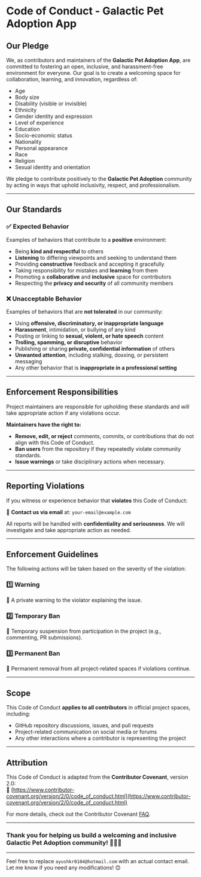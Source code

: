 
# Code of Conduct - Galactic Pet Adoption App

## Our Pledge  

We, as contributors and maintainers of the **Galactic Pet Adoption App**, are committed to fostering an open, inclusive, and harassment-free environment for everyone. Our goal is to create a welcoming space for collaboration, learning, and innovation, regardless of:  

- Age  
- Body size  
- Disability (visible or invisible)  
- Ethnicity  
- Gender identity and expression  
- Level of experience  
- Education  
- Socio-economic status  
- Nationality  
- Personal appearance  
- Race  
- Religion  
- Sexual identity and orientation  

We pledge to contribute positively to the **Galactic Pet Adoption** community by acting in ways that uphold inclusivity, respect, and professionalism.  

---

## Our Standards  

### ✅ Expected Behavior  

Examples of behaviors that contribute to a **positive** environment:  

- Being **kind and respectful** to others  
- **Listening** to differing viewpoints and seeking to understand them  
- Providing **constructive** feedback and accepting it gracefully  
- Taking responsibility for mistakes and **learning** from them  
- Promoting a **collaborative** and **inclusive** space for contributors  
- Respecting the **privacy and security** of all community members  

### ❌ Unacceptable Behavior  

Examples of behaviors that are **not tolerated** in our community:  

- Using **offensive, discriminatory, or inappropriate language**  
- **Harassment**, intimidation, or bullying of any kind  
- Posting or linking to **sexual, violent, or hate speech** content  
- **Trolling, spamming, or disruptive** behavior  
- Publishing or sharing **private, confidential information** of others  
- **Unwanted attention**, including stalking, doxxing, or persistent messaging  
- Any other behavior that is **inappropriate in a professional setting**  

---

## Enforcement Responsibilities  

Project maintainers are responsible for upholding these standards and will take appropriate action if any violations occur.  

**Maintainers have the right to:**  
- **Remove, edit, or reject** comments, commits, or contributions that do not align with this Code of Conduct.  
- **Ban users** from the repository if they repeatedly violate community standards.  
- **Issue warnings** or take disciplinary actions when necessary.  

---

## Reporting Violations  

If you witness or experience behavior that **violates** this Code of Conduct:  

📧 **Contact us via email** at: `your-email@example.com`  

All reports will be handled with **confidentiality and seriousness**. We will investigate and take appropriate action as needed.  

---

## Enforcement Guidelines  

The following actions will be taken based on the severity of the violation:  

### **1️⃣ Warning**  
🚨 A private warning to the violator explaining the issue.  

### **2️⃣ Temporary Ban**  
🚨 Temporary suspension from participation in the project (e.g., commenting, PR submissions).  

### **3️⃣ Permanent Ban**  
🚨 Permanent removal from all project-related spaces if violations continue.  

---

## Scope  

This Code of Conduct **applies to all contributors** in official project spaces, including:  

- GitHub repository discussions, issues, and pull requests  
- Project-related communication on social media or forums  
- Any other interactions where a contributor is representing the project  

---

## Attribution  

This Code of Conduct is adapted from the **Contributor Covenant**, version 2.0:  
🔗 [https://www.contributor-covenant.org/version/2/0/code_of_conduct.html](https://www.contributor-covenant.org/version/2/0/code_of_conduct.html)  

For more details, check out the Contributor Covenant [FAQ](https://www.contributor-covenant.org/faq).  

---

### Thank you for helping us build a **welcoming** and **inclusive** Galactic Pet Adoption community! 🚀🐾💫

---

Feel free to replace `ayushkr0104@hotmail.com` with an actual contact email. Let me know if you need any modifications! 😊
